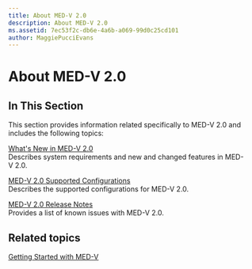 ```yaml
---
title: About MED-V 2.0
description: About MED-V 2.0
ms.assetid: 7ec53f2c-db6e-4a6b-a069-99d0c25cd101
author: MaggiePucciEvans
---
```


# About MED-V 2.0


## In This Section


This section provides information related specifically to MED-V 2.0 and includes the following topics:

<a href="" id="what-s-new-in-med-v-2-0"></a>[What's New in MED-V 2.0](whats-new-in-med-v-20.md)  
Describes system requirements and new and changed features in MED-V 2.0.

<a href="" id="med-v-2-0-supported-configurations"></a>[MED-V 2.0 Supported Configurations](med-v-20-supported-configurations.md)  
Describes the supported configurations for MED-V 2.0.

<a href="" id="med-v-2-0-release-notes"></a>[MED-V 2.0 Release Notes](med-v-20-release-notes.md)  
Provides a list of known issues with MED-V 2.0.

## Related topics


[Getting Started with MED-V](getting-started-with-med-vmedv2.md)

 

 





